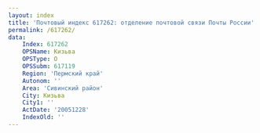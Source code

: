 ```yaml
---
layout: index
title: 'Почтовый индекс 617262: отделение почтовой связи Почты России'
permalink: /617262/
data:
    Index: 617262
    OPSName: Кизьва
    OPSType: О
    OPSSubm: 617119
    Region: 'Пермский край'
    Autonom: ''
    Area: 'Сивинский район'
    City: Кизьва
    City1: ''
    ActDate: '20051228'
    IndexOld: ''
---
```

